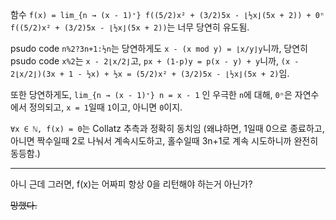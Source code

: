 함수 `f(x) = lim_{n → (x - 1)⁺} f((5/2)x² + (3/2)5x - ⌊½x⌋(5x + 2)) + 0ⁿ f((5/2)x² + (3/2)5x - ⌊½x⌋(5x + 2))`는 너무 당연히 유도됨.

psudo code `n%2?3n+1:½n`는 당연하게도
`x - (x mod y) = ⌊x/y⌋y`니까, 당연히 psudo code `x%2`는 `x - 2⌊x/2⌋`고,
`px + (1-p)y = p(x - y) + y`니까, `(x - 2⌊x/2⌋)(3x + 1 - ½x) + ½x = (5/2)x² + (3/2)5x - ⌊½x⌋(5x + 2)`임.

또한 당연하게도, `lim_{n → (x - 1)⁺} n = x - 1` 인 우극한 `n`에 대해, `0ⁿ`은 자연수에서 정의되고, `x = 1`일때 `1`이고, 아니면 `0`이지.

`∀x ∈ ℕ, f(x) = 0`는 Collatz 추측과 정확히 동치임 (왜냐하면, 1일때 0으로 종료하고, 아니면 짝수일때 2로 나눠서 계속시도하고, 홀수일때 3n+1로 계속 시도하니까 완전히 동등함.)

---

아니 근데 그러면, f(x)는 어짜피 항상 0을 리턴해야 하는거 아닌가?

~~망했다.~~